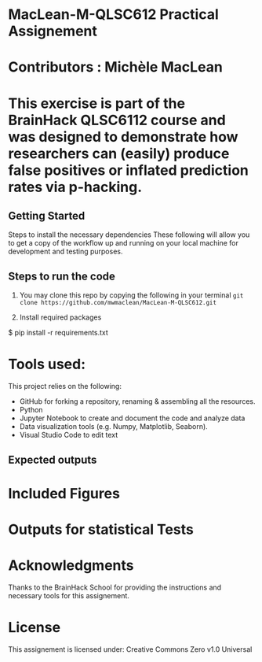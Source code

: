 # MacLean-M-QLSC612 Practical Assignement
# Contributors : Michèle MacLean

# This exercise is part of the BrainHack QLSC6112 course and was designed to demonstrate how researchers can (easily) produce false positives or inflated prediction rates via p-hacking.


## Getting Started
Steps to install the necessary dependencies 
These following will allow you to get a copy of the workflow up and running on your local machine for development and testing purposes.

## Steps to run the code
1. You may clone this repo by copying the following in your terminal
`git clone https://github.com/mwmaclean/MacLean-M-QLSC612.git`

2. Install required packages

$ pip install -r requirements.txt


# Tools used:
This project relies on the following:
* GitHub for forking a repository, renaming & assembling all the resources.
* Python 
* Jupyter Notebook to create and document the code and analyze data
* Data visualization tools (e.g. Numpy, Matplotlib, Seaborn).
* Visual Studio Code to edit text


## Expected outputs 

# Included Figures

# Outputs for statistical Tests  


# Acknowledgments
Thanks to the BrainHack School for providing the instructions and necessary tools for this assignement.


# License
This assignement is licensed under: Creative Commons Zero v1.0 Universal